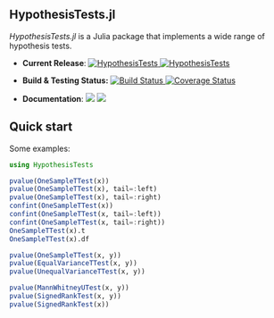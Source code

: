 ## HypothesisTests.jl

*HypothesisTests.jl* is a Julia package that implements a wide range of hypothesis tests.

- **Current Release**:
  [![HypothesisTests](http://pkg.julialang.org/badges/HypothesisTests.5.svg)
  ](http://pkg.julialang.org/?pkg=HypothesisTests)
  [![HypothesisTests](http://pkg.julialang.org/badges/HypothesisTests.6.svg)
  ](http://pkg.julialang.org/?pkg=HypothesisTests)
- **Build & Testing Status:**
  [![Build Status](https://travis-ci.org/JuliaStats/HypothesisTests.jl.svg?branch=master)
  ](https://travis-ci.org/JuliaStats/HypothesisTests.jl)
  [![Coverage Status](https://coveralls.io/repos/JuliaStats/HypothesisTests.jl/badge.svg?branch=master)
  ](https://coveralls.io/r/JuliaStats/HypothesisTests.jl?branch=master)

- **Documentation**: [![][docs-stable-img]][docs-stable-url] [![][docs-latest-img]][docs-latest-url]

[docs-latest-img]: https://img.shields.io/badge/docs-latest-blue.svg
[docs-latest-url]: http://JuliaStats.github.io/HypothesisTests.jl/latest/

[docs-stable-img]: https://img.shields.io/badge/docs-stable-blue.svg
[docs-stable-url]: http://JuliaStats.github.io/HypothesisTests.jl/stable/

## Quick start

Some examples:

```julia
using HypothesisTests

pvalue(OneSampleTTest(x))
pvalue(OneSampleTTest(x), tail=:left)
pvalue(OneSampleTTest(x), tail=:right)
confint(OneSampleTTest(x))
confint(OneSampleTTest(x, tail=:left))
confint(OneSampleTTest(x, tail=:right))
OneSampleTTest(x).t
OneSampleTTest(x).df

pvalue(OneSampleTTest(x, y))
pvalue(EqualVarianceTTest(x, y))
pvalue(UnequalVarianceTTest(x, y))

pvalue(MannWhitneyUTest(x, y))
pvalue(SignedRankTest(x, y))
pvalue(SignedRankTest(x))
```

